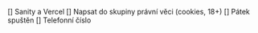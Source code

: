 [] Sanity a Vercel
[] Napsat do skupiny právní věci (cookies, 18+)
[] Pátek spuštěn
[] Telefonní číslo
